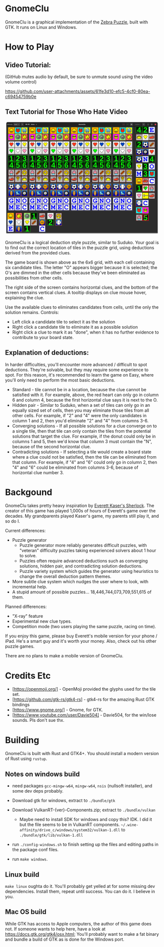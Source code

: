 # GnomeClu

GnomeClu is a graphical implementation of the [Zebra Puzzle](https://en.wikipedia.org/wiki/Zebra_Puzzle), built with GTK. It runs on Linux and Windows.

# How to Play

## Video Tutorial:

(GitHub mutes audio by default, be sure to unmute sound using the video volume control)

https://github.com/user-attachments/assets/61fe3d10-efc5-4cf0-80ea-c69454759b0e

## Text Tutorial for Those Who Hate Video

![GnomeClu Hard Puzzle](docs/6x6-screeen.png)

GnomeClu is a logical deduction style puzzle, similar to Suduko. Your goal is to find out the correct location of tiles in the puzzle grid, using deductions derived from the provided clues.

The game board is shown above as the 6x6 grid, with each cell containing six candidate tiles. The letter "O" appears bigger because it is selected; the O's are dimmed in the other cells because they've been eliminated as possibilities from other cells.

The right side of the screen contains horizontal clues, and the bottom of the screen contains vertical clues. A tooltip displays on clue mouse hover, explaining the clue.

Use the available clues to eliminates candidates from cells, until the only the solution remains. Controls:

- Left click a candidate tile to select it as the solution
- Right click a candidate tile to eliminate it as a possible solution
- Right click a clue to mark it as "done", when it has no further evidence to contribute to your board state.

## Explanation of deductions:

In harder difficulties, you'll encounter more advanced / difficult to spot deductions. They're solvable, but they may require some experience to spot. For this reason, it's recommended to learn the game on Easy, where you'll only need to perform the most basic deductions.

- Standard - tile cannot be in a location, because the clue cannot be satisfied with it. For example, above, the red heart can only go in column 6 and column 4, because the first horizontal clue says it is next to the O.
- Hidden pair - Similar to Suduko, when a set of tiles can only go in an equally sized set of cells, then you may eliminate those tiles from all other cells. For example, if "2" and "4" were the only candidates in column 1 and 2, then you'd eliminate "2" and "4" from columns 3-6.
- Converging solutions - If all possible solutions for a clue converge on to a single tile, then that tile can only contain the tiles from the potential solutions that target the clue. For example, if the donut could only be in columns 1 and 5, then we'd know that column 3 must contain the "N", because of the second horizontal clue.
- Contradicting solutions - If selecting a tile would create a board state where a clue could not be satisfied, then the tile can be eliminated from that column. For example, if "4" and "6" could only go in column 2, then "4" and "6" could be eliminated from columns 3-6, because of horizontal clue number 3.

# Backgound

GnomeClu takes pretty heavy inspiration by [Everett Kaser's Sherlock](https://www.kaser.com/home.html). The creator of this game has played 1,000s of hours of Everett's game over the decades. My grandparents played Kaser's game, my parents still play it, and so do I.

Current differences:

- Puzzle generator
  - Puzzle generator more reliably generates difficult puzzles, with "veteran" difficulty puzzles taking experienced solvers about 1 hour to solve.
  - Puzzles often require advanced deductions such as converging solutions, hidden pair, and contradicting solution deductions.
  - Puzzle variety system which guides the generator using heuristics to change the overall deduction pattern themes. 
- More subtle clue system which nudges the user where to look, with incremental help.
- A stupid amount of possible puzzles... 18,446,744,073,709,551,615 of them.


Planned differences:

- "X-ray" feature
- Experimental new clue types.
- Competition mode (two users playing the same puzzle, racing on time).

If you enjoy this game, please buy Everett's mobile version for your phone / iPad. He's a smart guy and it's worth your money. Also, check out his other puzzle games.

There are no plans to make a mobile version of GnomeClu.

# Credits Etc

- [https://openmoji.org/] - OpenMoji provided the glyphs used for the tile set.
- [https://github.com/gtk-rs/gtk4-rs] - gtk4-rs for the amazing Rust GTK bindings 
- [https://www.gnome.org/] - Gnome, for GTK.
- [https://www.youtube.com/user/Davie504] - Davie504, for the win/lose sounds. Pls don't sue thx.

# Building

GnomeClu is built with Rust and GTK4+. You should install a modern version of Rust using `rustup`.

## Notes on windows build

- need packages `gcc-mingw-w64`, `mingw-w64`, `nsis` (nullsoft installer), and some dev deps probably.
- Download gtk for windows, extract to `./bundle/gtk`
- Download VulkanRT-{ver}-Components.zip; extract to `./bundle/vulkan`
  - Maybe need to install SDK for windows and copy this? IDK. I did it but the file seems to be in VulkanRT components. `~/.wine-affinity/drive_c/windows/system32/vulkan-1.dll` to `./bundle/gtk/lib/vulkan-1.dll`
- run `./config-windows.sh` to finish setting up the files and editing paths in the package conf files.

- run `make windows`.

## Linux build

`make linux` oughta do it. You'll probably get yelled at for some missing dev dependencies. Install them, repeat until success. You can do it. I believe in you.

## Mac OS build

While GTK has access to Apple computers, the author of this game does not. If someone wants to help here, have a look at https://docs.gtk.org/gtk4/osx.html; You'll probably want to make a fat binary and bundle a build of GTK as is done for the Windows port.
